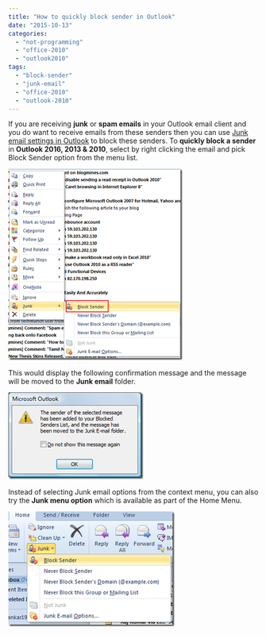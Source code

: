 ```yaml
---
title: "How to quickly block sender in Outlook"
date: "2015-10-13"
categories: 
  - "not-programming"
  - "office-2010"
  - "outlook2010"
tags: 
  - "block-sender"
  - "junk-email"
  - "office-2010"
  - "outlook-2010"
---
```


If you are receiving **junk** or **spam emails** in your Outlook email client and you do want to receive emails from these senders then you can use [Junk email settings in Outlook](http://blogmines.com/blog/2011/01/17/where-is-the-junk-email-settings-in-outlook-2010/) to block these senders. To **quickly block a sender** in **Outlook 2016, 2013 & 2010**, select by right clicking the email and pick Block Sender option from the menu list.

[![image](/assets/images/image_thumb61.png "image")](http://blogmines.com/blog/wp-content/uploads/2011/01/image61.png)

This would display the following confirmation message and the message will be moved to the **Junk email** folder.

[![image](/assets/images/image_thumb62.png "image")](http://blogmines.com/blog/wp-content/uploads/2011/01/image62.png)

Instead of selecting Junk email options from the context menu, you can also try the **Junk menu option** which is available as part of the Home Menu.

[![image](/assets/images/image_thumb63.png "image")](http://blogmines.com/blog/wp-content/uploads/2011/01/image63.png)
